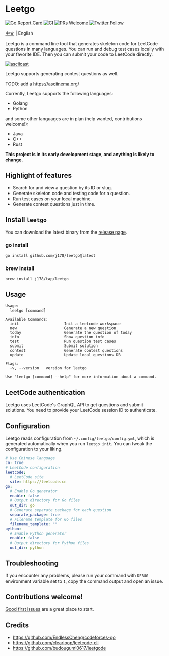 # Leetgo

[![Go Report Card](https://goreportcard.com/badge/github.com/j178/leetgo)](https://goreportcard.com/report/github.com/j178/leetgo)
[![CI](https://github.com/j178/leetgo/actions/workflows/ci.yaml/badge.svg)](https://github.com/j178/leetgo/actions/workflows/ci.yaml)
[![PRs Welcome](https://img.shields.io/badge/PRs-welcome-brightgreen.svg)](https://makeapullrequest.com)
[![Twitter Follow](https://img.shields.io/twitter/follow/niceoe)](https://twitter.com/niceoe)

[中文](./README_zh.md) | English

Leetgo is a command line tool that generates skeleton code for LeetCode questions in many languages. You can run and debug test cases locally with your favorite IDE.
Then you can submit your code to LeetCode directly.

[![asciicast](https://asciinema.org/a/0sUG7psmMfgWqzy9rr57hrcnX.svg)](https://asciinema.org/a/0sUG7psmMfgWqzy9rr57hrcnX)

Leetgo supports generating contest questions as well.

TODO: add a https://asciinema.org/

Currently, Leetgo supports the following languages:
- Golang
- Python

and some other languages are in plan (help wanted, contributions welcome!):
- Java
- C++
- Rust

**This project is in its early development stage, and anything is likely to change.**

## Highlight of features

- Search for and view a question by its ID or slug.
- Generate skeleton code and testing code for a question.
- Run test cases on your local machine.
- Generate contest questions just in time.

## Install `leetgo`

You can download the latest binary from the [release page](https://github.com/j178/leetgo/releases).

### go install
 
```shell
go install github.com/j178/leetgo@latest
```

### brew install

```shell
brew install j178/tap/leetgo
```

## Usage
<!-- BEGIN USAGE -->
```
Usage:
  leetgo [command]

Available Commands:
  init                    Init a leetcode workspace
  new                     Generate a new question
  today                   Generate the question of today
  info                    Show question info
  test                    Run question test cases
  submit                  Submit solution
  contest                 Generate contest questions
  update                  Update local questions DB

Flags:
  -v, --version   version for leetgo

Use "leetgo [command] --help" for more information about a command.
```
<!-- END USAGE -->

## LeetCode authentication

Leetgo uses LeetCode's GraphQL API to get questions and submit solutions. You need to provide your LeetCode session ID to authenticate.

## Configuration

Leetgo reads configuration from `~/.config/leetgo/config.yml`, which is generated automatically when you run `leetgo init`.
You can tweak the configuration to your liking.

<!-- BEGIN CONFIG -->
```yaml
# Use Chinese language
cn: true
# LeetCode configuration
leetcode:
  # LeetCode site
  site: https://leetcode.cn
go:
  # Enable Go generator
  enable: false
  # Output directory for Go files
  out_dir: go
  # Generate separate package for each question
  separate_package: true
  # Filename template for Go files
  filename_template: ""
python:
  # Enable Python generator
  enable: false
  # Output directory for Python files
  out_dir: python
```
<!-- END CONFIG -->

## Troubleshooting

If you encounter any problems, please run your command with `DEBUG` environment variable set to `1`, copy the command output and open an issue.

## Contributions welcome!

[Good first issues](https://github.com/j178/leetgo/issues?q=is%3Aissue+is%3Aopen+label%3A%22good+first+issue%22) are a great place to start.


## Credits

- https://github.com/EndlessCheng/codeforces-go
- https://github.com/clearloop/leetcode-cli
- https://github.com/budougumi0617/leetgode
